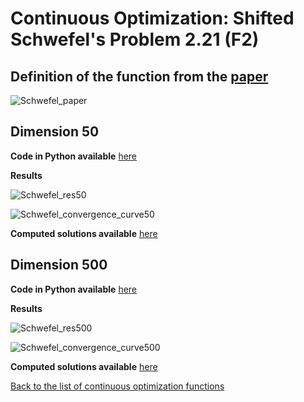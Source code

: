 # Continuous Optimization: Shifted Schwefel's Problem 2.21 (F2)

## Definition of the function from the [paper](https://github.com/lisakoppe/DSTI-Metaheuristics_Optimization/blob/master/Resources/CEC2008_TechnicalReport.pdf)

![Schwefel_paper](https://github.com/lisakoppe/DSTI-Metaheuristics_Optimization/blob/master/04-Shifted_Schwefels_Problem/Screenshots/Schwefel_paper.png)


## Dimension 50

**Code in Python available** [here](https://github.com/lisakoppe/DSTI-Metaheuristics_Optimization/blob/master/04-Shifted_Schwefels_Problem/Shifted_Schwefel_dim50.py)

**Results**

![Schwefel_res50](https://github.com/lisakoppe/DSTI-Metaheuristics_Optimization/blob/master/04-Shifted_Schwefels_Problem/Screenshots/Schwefel_res50.png)

![Schwefel_convergence_curve50](https://github.com/lisakoppe/DSTI-Metaheuristics_Optimization/blob/master/04-Shifted_Schwefels_Problem/Screenshots/Schwefel_convergence_curve50.png)

**Computed solutions available** [here](https://github.com/lisakoppe/DSTI-Metaheuristics_Optimization/blob/master/04-Shifted_Schwefels_Problem/Schwefel_sol50.csv)


## Dimension 500

**Code in Python available** [here](https://github.com/lisakoppe/DSTI-Metaheuristics_Optimization/blob/master/04-Shifted_Schwefels_Problem/Shifted_Schwefel_dim500.py)

**Results**

![Schwefel_res500](https://github.com/lisakoppe/DSTI-Metaheuristics_Optimization/blob/master/04-Shifted_Schwefels_Problem/Screenshots/Schwefel_res500.png)

![Schwefel_convergence_curve500](https://github.com/lisakoppe/DSTI-Metaheuristics_Optimization/blob/master/04-Shifted_Schwefels_Problem/Screenshots/Schwefel_convergence_curve500.png)

**Computed solutions available** [here](https://github.com/lisakoppe/DSTI-Metaheuristics_Optimization/blob/master/04-Shifted_Schwefels_Problem/Schwefel_sol500.csv)


[Back to the list of continuous optimization functions](https://github.com/lisakoppe/DSTI-Metaheuristics_Optimization#02-continuous-optimization)
